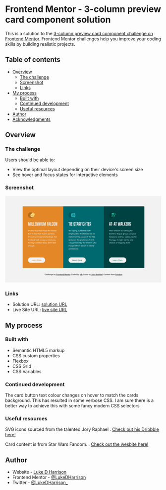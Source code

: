 # Frontend Mentor - 3-column preview card component solution

This is a solution to the [3-column preview card component challenge on Frontend Mentor](https://www.frontendmentor.io/challenges/3column-preview-card-component-pH92eAR2-). Frontend Mentor challenges help you improve your coding skills by building realistic projects.

## Table of contents

- [Overview](#overview)
  - [The challenge](#the-challenge)
  - [Screenshot](#screenshot)
  - [Links](#links)
- [My process](#my-process)
  - [Built with](#built-with)
  - [Continued development](#continued-development)
  - [Useful resources](#useful-resources)
- [Author](#author)
- [Acknowledgments](#acknowledgments)

## Overview

### The challenge

Users should be able to:

- View the optimal layout depending on their device's screen size
- See hover and focus states for interactive elements

### Screenshot

![](./images/starwars-cards-screenshot.jpg)

### Links

- Solution URL: [solution URL](https://github.com/LukeDHarrison/starwars-cards-frontend-mentor-solution)
- Live Site URL: [live site URL](https://stawwars-cards-frontend-mentor-solution.netlify.app/)

## My process

### Built with

- Semantic HTML5 markup
- CSS custom properties
- Flexbox
- CSS Grid
- CSS Variables

### Continued development

The card button text colour changes on hover to match the cards background. This has resulted in some verbose CSS. I am sure there is a better way to achieve this with some fancy modern CSS selectors

### Useful resources

SVG icons sourced from the talented Jory Raphael
. [Check out his Dribbble here!](https://dribbble.com/shots/1400124-More-Free-Star-Wars-Icons)

Card content is from Star Wars Fandom.
. [Check out the wesbite here!](https://starwars.fandom.com/wiki/Main_Page)

## Author

- Website - [Luke D Harrison](https://www.your-site.com)
- Frontend Mentor - [@LukeDHarrison](https://www.frontendmentor.io/profile/LukeDHarrison)
- Twitter - [@LukeDHarrison\_](https://twitter.com/LukeDHarrison_)
